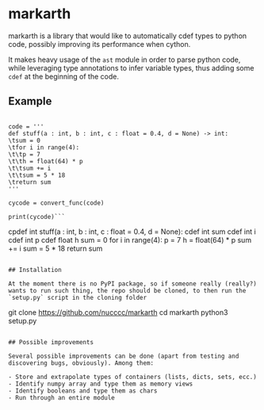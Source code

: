 # markarth

markarth is a library that would like to automatically cdef types to python code, possibly improving its performance when  cython.

It makes heavy usage of the `ast` module in order to parse python code, while leveraging type annotations to infer variable types, thus adding some `cdef` at the beginning of the code.

## Example

```from markarth import convert_func

code = '''
def stuff(a : int, b : int, c : float = 0.4, d = None) -> int:
\tsum = 0
\tfor i in range(4):
\t\tp = 7
\t\th = float(64) * p
\t\tsum += i
\t\tsum = 5 * 18
\treturn sum
'''

cycode = convert_func(code)

print(cycode)```

```
cpdef int stuff(a : int, b : int, c : float = 0.4, d = None):
	cdef int sum
	cdef int i
	cdef int p
	cdef float h
	sum = 0
	for i in range(4):
		p = 7
		h = float(64) * p
		sum += i
		sum = 5 * 18
	return sum
```

## Installation

At the moment there is no PyPI package, so if someone really (really?) wants to run such thing, the repo should be cloned, to then run the `setup.py` script in the cloning folder 

```
git clone https://github.com/nucccc/markarth
cd markarth
python3 setup.py
```

## Possible improvements

Several possible improvements can be done (apart from testing and discovering bugs, obviously). Among them:

- Store and extrapolate types of containers (lists, dicts, sets, ecc.)
- Identify numpy array and type them as memory views
- Identify booleans and type them as chars
- Run through an entire module